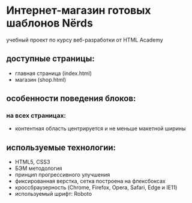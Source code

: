 # Интернет-магазин готовых шаблонов Nёrds
учебный проект по курсу веб-разработки от HTML Academy

## доступные страницы:
- главная страница (index.html)
- магазин (shop.html)

## особенности поведения блоков:

### на всех страницах:
- контентная область центрируется и не меньше макетной ширины

## используемые технологии:
- HTML5, CSS3
- БЭМ методология
- принцип прогрессивного улучшения
- фиксированная верстка, сетка построена на флексбоксах
- кроссбраузерность (Chrome, Firefox, Opera, Safari, Edge и IE11)
- используемый шрифт: Roboto